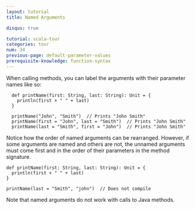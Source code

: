 ```yaml
---
layout: tutorial
title: Named Arguments

disqus: true

tutorial: scala-tour
categories: tour
num: 34
previous-page: default-parameter-values
prerequisite-knowledge: function-syntax
---
```


When calling methods, you can label the arguments with their parameter names like so:

```tut
  def printName(first: String, last: String): Unit = {
    println(first + " " + last)
  }

  printName("John", "Smith")  // Prints "John Smith"
  printName(first = "John", last = "Smith")  // Prints "John Smith"
  printName(last = "Smith", first = "John")  // Prints "John Smith"
```
Notice how the order of named arguments can be rearranged. However, if some arguments are named and others are not, the unnamed arguments must come first and in the order of their parameters in the method signature.

```
def printName(first: String, last: String): Unit = {
  println(first + " " + last)
}

printName(last = "Smith", "john")  // Does not compile
```

Note that named arguments do not work with calls to Java methods.

